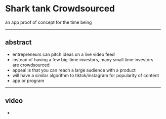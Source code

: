 # Shark tank Crowdsourced

an app proof of concept for the time being

---
## abstract
- entrepreneurs can pitch ideas on a live video feed
- instead of having a few big-time investors, many small time investors are crowdsourced
- appeal is that you can reach a large audience with a product
- will have a similar algorithm to tiktok/instagram for popularity of content
- app or program
---
## video
- 